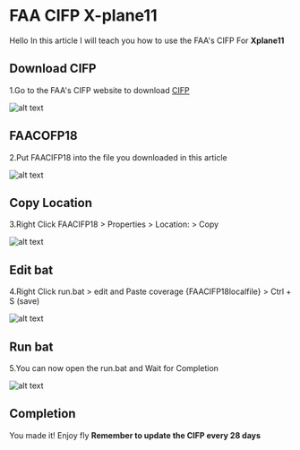 # FAA CIFP X-plane11
Hello In this article I will teach you how to use the FAA's CIFP For **Xplane11**

## Download CIFP

1.Go to the FAA's CIFP website to download [CIFP](https://www.faa.gov/air_traffic/flight_info/aeronav/digital_products/cifp/download/)

![alt text](https://cdn.discordapp.com/attachments/783189981878943815/926918041713926154/Screenshot_2022-01-02_031901.jpg "CIFP download")

## FAACOFP18

2.Put FAACIFP18 into the file you downloaded in this article

![alt text](https://cdn.discordapp.com/attachments/783189981878943815/926919922217525268/unknown.png "File")

## Copy Location

3.Right Click FAACIFP18 > Properties > Location: > Copy

![alt text](https://cdn.discordapp.com/attachments/783189981878943815/926922096150458378/Screenshot_2022-01-02_033614.jpg "Copy")

## Edit bat

4.Right Click run.bat > edit and Paste coverage {FAACIFP18localfile} > Ctrl + S (save)

![alt text](https://cdn.discordapp.com/attachments/783189981878943815/926923552010174544/unknown.png "Edit")

## Run bat

5.You can now open the run.bat and Wait for Completion

![alt text](https://cdn.discordapp.com/attachments/783189981878943815/926925998971293776/Screenshot_2022-01-02_034736.jpg "Open bat")

## Completion

You made it! Enjoy fly **Remember to update the CIFP every 28 days**
